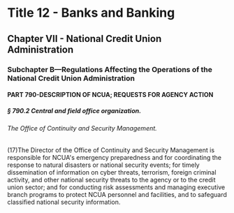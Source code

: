
# Title 12 - Banks and Banking
## Chapter VII - National Credit Union Administration
### Subchapter B—Regulations Affecting the Operations of the National Credit Union Administration
#### PART 790-DESCRIPTION OF NCUA; REQUESTS FOR AGENCY ACTION
##### § 790.2 Central and field office organization.
###### The Office of Continuity and Security Management.

(17)The Director of the Office of Continuity and Security Management is responsible for NCUA's emergency preparedness and for coordinating the response to natural disasters or national security events; for timely dissemination of information on cyber threats, terrorism, foreign criminal activity, and other national security threats to the agency or to the credit union sector; and for conducting risk assessments and managing executive branch programs to protect NCUA personnel and facilities, and to safeguard classified national security information.
